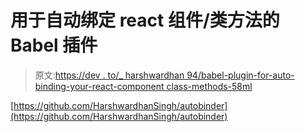 # 用于自动绑定 react 组件/类方法的 Babel 插件

> 原文:[https://dev . to/_ harshwardhan 94/babel-plugin-for-auto-binding-your-react-component class-methods-58ml](https://dev.to/_harshwardhan94/babel-plugin-for-auto-binding-your-react-componentclass-methods-58ml)

[https://github.com/HarshwardhanSingh/autobinder](https://github.com/HarshwardhanSingh/autobinder)